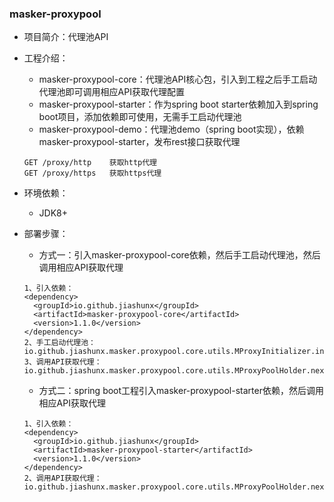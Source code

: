 ### masker-proxypool

   - 项目简介：代理池API

   - 工程介绍：

      - masker-proxypool-core：代理池API核心包，引入到工程之后手工启动代理池即可调用相应API获取代理配置
      - masker-proxypool-starter：作为spring boot starter依赖加入到spring boot项目，添加依赖即可使用，无需手工启动代理池
      - masker-proxypool-demo：代理池demo（spring boot实现），依赖masker-proxypool-starter，发布rest接口获取代理

      ```text
      GET /proxy/http    获取http代理
      GET /proxy/https   获取https代理
      ```
   
   - 环境依赖：

      - JDK8+
   
   - 部署步骤：

      - 方式一：引入masker-proxypool-core依赖，然后手工启动代理池，然后调用相应API获取代理

      ```text
      1、引入依赖：
      <dependency>
        <groupId>io.github.jiashunx</groupId>
        <artifactId>masker-proxypool-core</artifactId>
        <version>1.1.0</version>
      </dependency>
      2、手工启动代理池：
      io.github.jiashunx.masker.proxypool.core.utils.MProxyInitializer.init();
      3、调用API获取代理：
      io.github.jiashunx.masker.proxypool.core.utils.MProxyPoolHolder.nextHttpProxy()
      ```

      - 方式二：spring boot工程引入masker-proxypool-starter依赖，然后调用相应API获取代理

      ```text
      1、引入依赖：
      <dependency>
        <groupId>io.github.jiashunx</groupId>
        <artifactId>masker-proxypool-starter</artifactId>
        <version>1.1.0</version>
      </dependency>
      2、调用API获取代理：
      io.github.jiashunx.masker.proxypool.core.utils.MProxyPoolHolder.nextHttpProxy()
      ```
